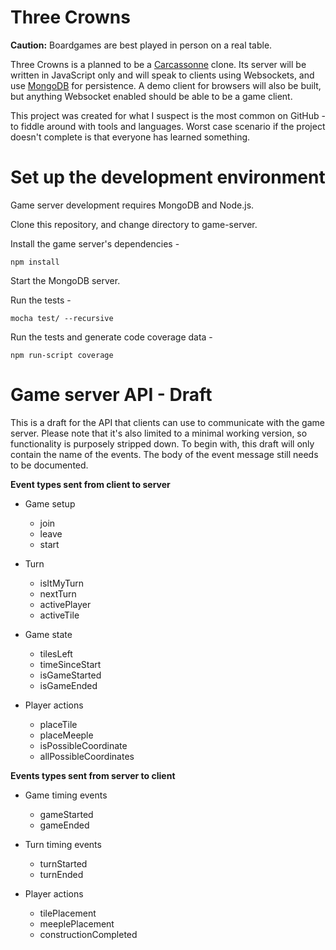 Three Crowns
================================

**Caution:** Boardgames are best played in person on a real table.

Three Crowns is a planned to be a [Carcassonne](http://boardgamegeek.com/boardgame/822/) clone. Its server will be written in JavaScript only and will speak to clients using Websockets, and use [MongoDB](http://www.mongodb.org/) for persistence. A demo client for browsers will also be built, but anything Websocket enabled should be able to be a game client.

This project was created for what I suspect is the most common on GitHub - to fiddle around with tools and languages. Worst case scenario if the project doesn't complete is that everyone has learned something.


Set up the development environment
================================

Game server development requires MongoDB and Node.js.

Clone this repository, and change directory to game-server.

Install the game server's dependencies - 
```
npm install
```

Start the MongoDB server.

Run the tests - 
```
mocha test/ --recursive
```

Run the tests and generate code coverage data -
```
npm run-script coverage
```

Game server API - Draft
================================

This is a draft for the API that clients can use to communicate with the game server. Please note that it's also limited to a minimal working version, so functionality is purposely stripped down. To begin with, this draft will only contain the name of the events. The body of the event message still needs to be documented.


**Event types sent from client to server**

- Game setup
  * join
  * leave
  * start

- Turn
  * isItMyTurn
  * nextTurn
  * activePlayer
  * activeTile

- Game state
  * tilesLeft
  * timeSinceStart
  * isGameStarted
  * isGameEnded

- Player actions
  * placeTile
  * placeMeeple
  * isPossibleCoordinate
  * allPossibleCoordinates

**Events types sent from server to client**

- Game timing events
  * gameStarted
  * gameEnded

- Turn timing events
  * turnStarted
  * turnEnded

- Player actions
  * tilePlacement
  * meeplePlacement
  * constructionCompleted